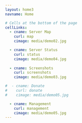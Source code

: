 ```yaml
---
layout: home3
navname: Home

# Cells at the bottom of the page
cellLinks:
  - cname: Server Map
    curl: map
    cimage: media/demo02.jpg

  - cname: Server Status
    curl: status
    cimage: media/demo04.jpg
    
  - cname: Screenshots
    curl: screenshots
    cimage: media/demo03.jpg

#  - cname: Donate
#    curl: donate
#    cimage: media/demo05.jpg

  - cname: Management
    curl: management
    cimage: media/demo05.jpg
---
```

